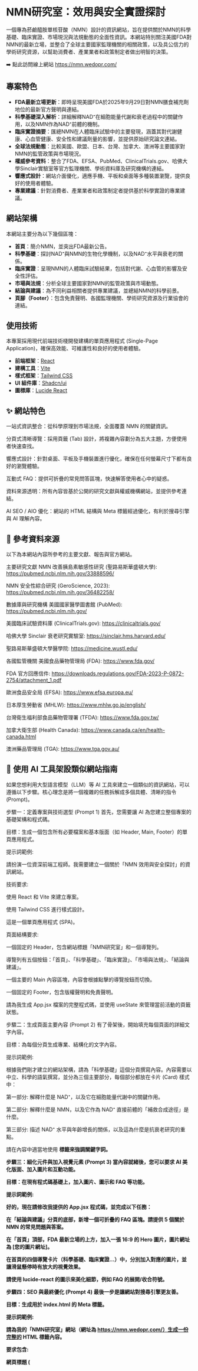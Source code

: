 # NMN研究室：效用與安全實證探討

一個專為菸鹼醯胺單核苷酸（NMN）設計的資訊網站，旨在提供關於NMN的科學基礎、臨床實證、市場現況與法規動態的全面性資訊。本網站特別關注美國FDA對NMN的最新立場，並整合了全球主要國家監理機關的相關政策，以及具公信力的學術研究資源，以幫助消費者、產業業者和政策制定者做出明智的決策。

➡️ 點此訪問線上網站 https://nmn.wedopr.com/

## 專案特色

- **FDA最新立場更新**：即時呈現美國FDA於2025年9月29日對NMN膳食補充劑地位的最新官方聲明與連結。
- **科學基礎深入解析**：詳細解釋NAD⁺在細胞能量代謝和衰老過程中的關鍵作用，以及NMN作為NAD⁺前體的機制。
- **臨床實證摘要**：匯總NMN在人體臨床試驗中的主要發現，涵蓋其對代謝健康、心血管健康、安全性和建議劑量的影響，並提供原始研究論文連結。
- **全球法規動態**：比較美國、歐盟、日本、台灣、加拿大、澳洲等主要國家對NMN的監管政策與市場現況。
- **權威參考資料**：整合了FDA、EFSA、PubMed、ClinicalTrials.gov、哈佛大學Sinclair實驗室等官方監理機關、學術資料庫及研究機構的連結。
- **響應式設計**：網站介面優化，適應手機、平板和桌面等多種裝置瀏覽，提供良好的使用者體驗。
- **專業建議**：針對消費者、產業業者和政策制定者提供基於科學實證的專業建議。

## 網站架構

本網站主要分為以下幾個區塊：

- **首頁**：簡介NMN，並突出FDA最新公告。
- **科學基礎**：探討NAD⁺與NMN的生物化學機制，以及NAD⁺水平與衰老的關係。
- **臨床實證**：呈現NMN的人體臨床試驗結果，包括對代謝、心血管的影響及安全性評估。
- **市場與法規**：分析全球主要國家對NMN的監管政策與市場動態。
- **結論與建議**：為不同利益相關者提供專業建議，並總結NMN的科學前景。
- **頁腳（Footer）**：包含免責聲明、各國監理機關、學術研究資源及行業協會的連結。

## 使用技術

本專案採用現代前端技術棧開發建構的單頁應用程式 (Single-Page Application)，確保高效能、可維護性和良好的使用者體驗。

- **前端框架**：[React](https://react.dev/)
- **建構工具**：[Vite](https://vitejs.dev/)
- **樣式框架**：[Tailwind CSS](https://tailwindcss.com/)
- **UI 組件庫**：[Shadcn/ui](https://ui.shadcn.com/)
- **圖標庫**：[Lucide React](https://lucide.dev/)


## ✨ 網站特色
一站式資訊整合：從科學原理到市場法規，全面覆蓋 NMN 的關鍵資訊。

分頁式清晰導覽：採用頁籤 (Tab) 設計，將複雜內容劃分為五大主題，方便使用者快速查找。

響應式設計：針對桌面、平板及手機裝置進行優化，確保在任何螢幕尺寸下都有良好的瀏覽體驗。

互動式 FAQ：提供可折疊的常見問答區塊，快速解答使用者心中的疑惑。

資料來源透明：所有內容皆基於公開的研究文獻與權威機構網站，並提供參考連結。

AI SEO / AIO 優化：網站的 HTML 結構與 Meta 標籤經過優化，有利於搜尋引擎與 AI 理解內容。

## 📄 參考資料來源
以下為本網站內容所參考的主要文獻、報告與官方網站。

主要研究文獻
NMN 改善胰島素敏感性研究 (聖路易斯華盛頓大學): https://pubmed.ncbi.nlm.nih.gov/33888596/

NMN 安全性綜合研究 (GeroScience, 2023): https://pubmed.ncbi.nlm.nih.gov/36482258/

數據庫與研究機構
美國國家醫學圖書館 (PubMed): https://pubmed.ncbi.nlm.nih.gov/

美國臨床試驗資料庫 (ClinicalTrials.gov): https://clinicaltrials.gov/

哈佛大學 Sinclair 衰老研究實驗室: https://sinclair.hms.harvard.edu/

聖路易斯華盛頓大學醫學院: https://medicine.wustl.edu/

各國監管機關
美國食品藥物管理局 (FDA): https://www.fda.gov/

FDA 官方回應信件: https://downloads.regulations.gov/FDA-2023-P-0872-2754/attachment_1.pdf

歐洲食品安全局 (EFSA): https://www.efsa.europa.eu/

日本厚生勞動省 (MHLW): https://www.mhlw.go.jp/english/

台灣衛生福利部食品藥物管理署 (TFDA): https://www.fda.gov.tw/

加拿大衛生部 (Health Canada): https://www.canada.ca/en/health-canada.html

澳洲藥品管理局 (TGA): https://www.tga.gov.au/

## 🤖 使用 AI 工具架設類似網站指南
如果您想利用大型語言模型（LLM）等 AI 工具來建立一個類似的資訊網站，可以遵循以下步驟。核心理念是將一個複雜的任務拆解成多個具體、清晰的指令 (Prompt)。

步驟一：定義專案與技術選型 (Prompt 1)
首先，您需要讓 AI 為您建立整個專案的基礎架構和程式碼。

目標：生成一個包含所有必要檔案和基本版面（如 Header, Main, Footer）的單頁應用程式。

提示詞範例:

請扮演一位資深前端工程師。我需要建立一個關於「NMN 效用與安全探討」的資訊網站。

技術要求:

使用 React 和 Vite 來建立專案。

使用 Tailwind CSS 進行樣式設計。

這是一個單頁應用程式 (SPA)。

頁面結構要求:

一個固定的 Header，包含網站標題「NMN研究室」和一個導覽列。

導覽列有五個按鈕：「首頁」、「科學基礎」、「臨床實證」、「市場與法規」、「結論與建議」。

一個主要的 Main 內容區塊，內容會根據點擊的導覽按鈕而切換。

一個固定的 Footer，包含版權聲明和免責聲明。

請為我生成 App.jsx 檔案的完整程式碼，並使用 useState 來管理當前活動的頁籤狀態。

步驟二：生成頁面主要內容 (Prompt 2)
有了骨架後，開始填充每個頁面的詳細文字內容。

目標：為每個分頁生成專業、結構化的文字內容。

提示詞範例:

根據我們剛才建立的網站架構，請為「科學基礎」這個分頁撰寫內容。內容需要以中立、科學的語氣撰寫，並分為三個主要部分，每個部分都放在卡片 (Card) 樣式中：

第一部分: 解釋什麼是 NAD⁺，以及它在細胞能量代謝中的關鍵作用。

第二部分: 解釋什麼是 NMN，以及它作為 NAD⁺ 直接前體的「補救合成途徑」是什麼。

第三部分: 描述 NAD⁺ 水平與年齡增長的關係，以及這為什麼是抗衰老研究的重點。

請在內容中適當地使用 <strong> 標籤來強調關鍵字詞。

步驟三：細化元件與加入視覺元素 (Prompt 3)
當內容就緒後，您可以要求 AI 美化版面、加入圖片和互動功能。

目標：在現有程式碼基礎上，加入圖片、圖示和 FAQ 等功能。

提示詞範例:

好的，現在請修改我提供的 App.jsx 程式碼，並完成以下任務：

在「結論與建議」分頁的底部，新增一個可折疊的 FAQ 區塊。請提供 5 個關於 NMN 的常見問題與答案。

在「首頁」頂部，FDA 最新立場的上方，加入一張 16:9 的 Hero 圖片，圖片網址為 [您的圖片網址]。

在首頁的四個導覽卡片（科學基礎、臨床實證...）中，分別加入對應的圖片，並讓滑鼠懸停時有放大的視覺效果。

請使用 lucide-react 的圖示來美化細節，例如 FAQ 的展開/收合符號。

步驟四：SEO 與最終優化 (Prompt 4)
最後一步是讓網站對搜尋引擎更友善。

目標：生成用於 index.html 的 Meta 標籤。

提示詞範例:

請為我的「NMN研究室」網站（網址為 https://nmn.wedopr.com/）生成一份完整的 HTML <head> 標籤內容。

要求包含:

網頁標題 (<title>)

網頁描述 (<meta name="description">)

社群分享用的 Open Graph 標籤，特別是 og:title, og:description, 和 og:image。分享代表圖的網址是 https://i.urusai.cc/J6wnD.jpg。

Twitter Card 標籤。

指定標準網址的 canonical 連結。

提示詞 (Prompt) 撰寫技巧總結
角色扮演：讓 AI 扮演特定專家（如前端工程師、SEO 專家），能讓它產出更專業的結果。

提供上下文：每次提問時，附上目前的程式碼，讓 AI 在現有基礎上修改，而不是重新生成。

指令清晰且條列化：將多個需求用條列式（1, 2, 3...）說清楚，AI 更容易理解。

指定具體技術：明確告知 AI 您要使用的框架和工具庫（React, Tailwind CSS, Vite）。

分步迭代：不要試圖用一個提示詞完成所有事。像我們一樣，從骨架 -> 內容 -> 美化 -> 優化，一步步完成專案。

